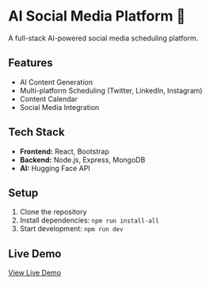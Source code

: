 # AI Social Media Platform 🤖

A full-stack AI-powered social media scheduling platform.

## Features
- AI Content Generation
- Multi-platform Scheduling (Twitter, LinkedIn, Instagram)
- Content Calendar
- Social Media Integration

## Tech Stack
- **Frontend:** React, Bootstrap
- **Backend:** Node.js, Express, MongoDB
- **AI:** Hugging Face API

## Setup
1. Clone the repository
2. Install dependencies: `npm run install-all`
3. Start development: `npm run dev`

## Live Demo
[View Live Demo](https://Rakib760.github.io/Social-Platform-AI)
